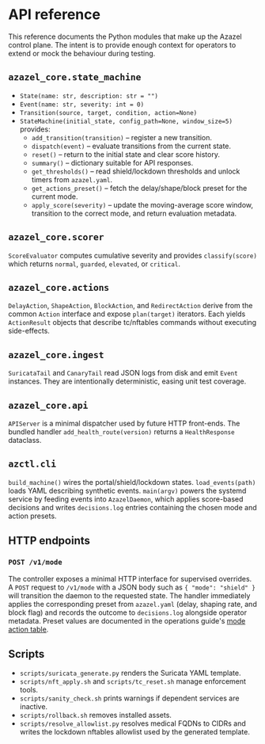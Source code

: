 # API reference

This reference documents the Python modules that make up the Azazel control
plane. The intent is to provide enough context for operators to extend or mock
the behaviour during testing.

## `azazel_core.state_machine`

- `State(name: str, description: str = "")`
- `Event(name: str, severity: int = 0)`
- `Transition(source, target, condition, action=None)`
- `StateMachine(initial_state, config_path=None, window_size=5)` provides:
  - `add_transition(transition)` – register a new transition.
  - `dispatch(event)` – evaluate transitions from the current state.
  - `reset()` – return to the initial state and clear score history.
  - `summary()` – dictionary suitable for API responses.
  - `get_thresholds()` – read shield/lockdown thresholds and unlock timers
    from `azazel.yaml`.
  - `get_actions_preset()` – fetch the delay/shape/block preset for the
    current mode.
  - `apply_score(severity)` – update the moving-average score window,
    transition to the correct mode, and return evaluation metadata.

## `azazel_core.scorer`

`ScoreEvaluator` computes cumulative severity and provides `classify(score)`
which returns `normal`, `guarded`, `elevated`, or `critical`.

## `azazel_core.actions`

`DelayAction`, `ShapeAction`, `BlockAction`, and `RedirectAction` derive from the
common `Action` interface and expose `plan(target)` iterators. Each yields
`ActionResult` objects that describe tc/nftables commands without executing
side-effects.

## `azazel_core.ingest`

`SuricataTail` and `CanaryTail` read JSON logs from disk and emit `Event`
instances. They are intentionally deterministic, easing unit test coverage.

## `azazel_core.api`

`APIServer` is a minimal dispatcher used by future HTTP front-ends. The bundled
handler `add_health_route(version)` returns a `HealthResponse` dataclass.

## `azctl.cli`

`build_machine()` wires the portal/shield/lockdown states. `load_events(path)`
loads YAML describing synthetic events. `main(argv)` powers the systemd service
by feeding events into `AzazelDaemon`, which applies score-based decisions and
writes `decisions.log` entries containing the chosen mode and action presets.

## HTTP endpoints

### `POST /v1/mode`

The controller exposes a minimal HTTP interface for supervised overrides. A
`POST` request to `/v1/mode` with a JSON body such as `{ "mode": "shield" }`
will transition the daemon to the requested state. The handler immediately
applies the corresponding preset from `azazel.yaml` (delay, shaping rate, and
block flag) and records the outcome to `decisions.log` alongside operator
metadata. Preset values are documented in the operations guide's
[mode action table](OPERATIONS.md#mode-presets).

## Scripts

- `scripts/suricata_generate.py` renders the Suricata YAML template.
- `scripts/nft_apply.sh` and `scripts/tc_reset.sh` manage enforcement tools.
- `scripts/sanity_check.sh` prints warnings if dependent services are inactive.
- `scripts/rollback.sh` removes installed assets.
- `scripts/resolve_allowlist.py` resolves medical FQDNs to CIDRs and writes the
  lockdown nftables allowlist used by the generated template.
